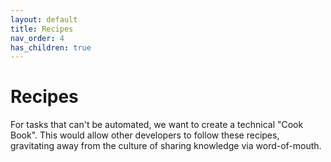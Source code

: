 ```yaml
---
layout: default
title: Recipes
nav_order: 4
has_children: true
---
```


# Recipes

For tasks that can't be automated, we want to create a technical "Cook Book". This would allow other developers to follow these recipes, gravitating away from the culture of sharing knowledge via word-of-mouth.
